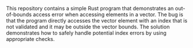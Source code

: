 This repository contains a simple Rust program that demonstrates an out-of-bounds access error when accessing elements in a vector. The bug is that the program directly accesses the vector element with an index that is not validated and it may be outside the vector bounds.  The solution demonstrates how to safely handle potential index errors by using appropriate checks.